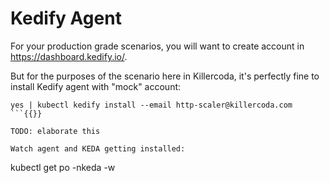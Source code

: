 # Kedify Agent

For your production grade scenarios, you will want to create account in https://dashboard.kedify.io/.

But for the purposes of the scenario here in Killercoda, it's perfectly fine to install Kedify agent with "mock" account:
```
yes | kubectl kedify install --email http-scaler@killercoda.com
```{{}}

TODO: elaborate this

Watch agent and KEDA getting installed:
```
kubectl get po -nkeda -w
```
